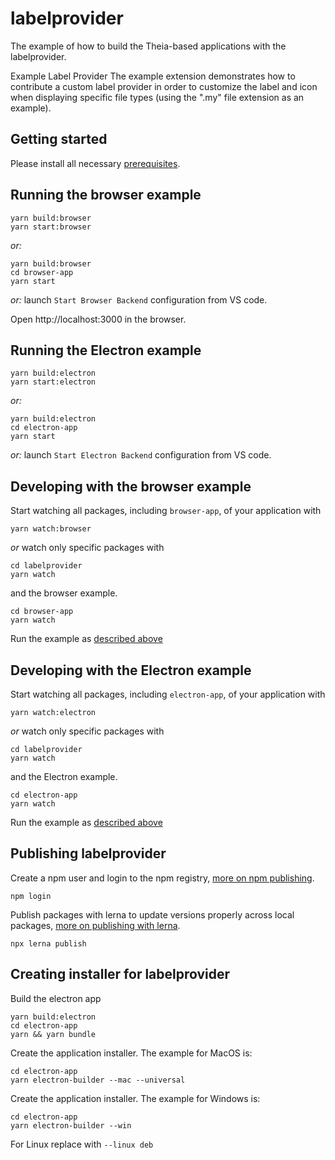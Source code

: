 # labelprovider
The example of how to build the Theia-based applications with the labelprovider.

Example Label Provider
The example extension demonstrates how to contribute a custom label provider in order to customize the label and icon when displaying specific file types (using the ".my" file extension as an example).

## Getting started

Please install all necessary [prerequisites](https://github.com/eclipse-theia/theia/blob/master/doc/Developing.md#prerequisites).

## Running the browser example

    yarn build:browser
    yarn start:browser

*or:*

    yarn build:browser
    cd browser-app
    yarn start

*or:* launch `Start Browser Backend` configuration from VS code.

Open http://localhost:3000 in the browser.

## Running the Electron example

    yarn build:electron
    yarn start:electron

*or:*

    yarn build:electron
    cd electron-app
    yarn start

*or:* launch `Start Electron Backend` configuration from VS code.


## Developing with the browser example

Start watching all packages, including `browser-app`, of your application with

    yarn watch:browser

*or* watch only specific packages with

    cd labelprovider
    yarn watch

and the browser example.

    cd browser-app
    yarn watch

Run the example as [described above](#Running-the-browser-example)
## Developing with the Electron example

Start watching all packages, including `electron-app`, of your application with

    yarn watch:electron

*or* watch only specific packages with

    cd labelprovider
    yarn watch

and the Electron example.

    cd electron-app
    yarn watch

Run the example as [described above](#Running-the-Electron-example)

## Publishing labelprovider

Create a npm user and login to the npm registry, [more on npm publishing](https://docs.npmjs.com/getting-started/publishing-npm-packages).

    npm login

Publish packages with lerna to update versions properly across local packages, [more on publishing with lerna](https://github.com/lerna/lerna#publish).

    npx lerna publish

## Creating installer for labelprovider

Build the electron app

    yarn build:electron
    cd electron-app
    yarn && yarn bundle

Create the application installer.  The example for MacOS is:

    cd electron-app    
    yarn electron-builder --mac --universal

Create the application installer.  The example for Windows is:

    cd electron-app    
    yarn electron-builder --win

For Linux replace with `--linux deb`
